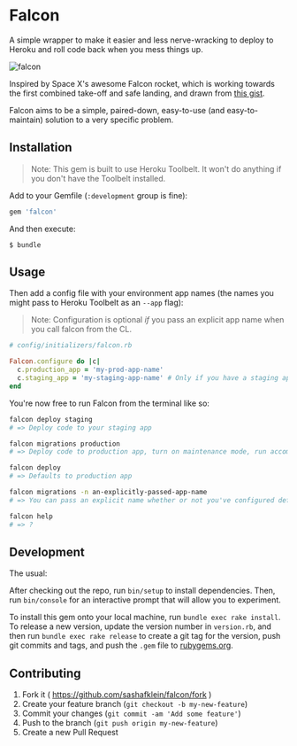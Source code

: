 # Falcon

A simple wrapper to make it easier and less nerve-wracking to deploy to Heroku and roll code back when you mess things up. 

![falcon](http://static3.businessinsider.com/image/547378e869bedd312b36685a/landing.gif)

Inspired by Space X's awesome Falcon rocket, which is working towards the first combined take-off and safe landing, and drawn from [this gist](https://gist.github.com/guapolo/28729b95a7ef6b1aacf5).

Falcon aims to be a simple, paired-down, easy-to-use (and easy-to-maintain) solution to a very specific problem.

## Installation

> Note: This gem is built to use Heroku Toolbelt. It won't do anything if you don't have the Toolbelt installed. 

Add to your Gemfile (`:development` group is fine):

```ruby
gem 'falcon'
```

And then execute:

    $ bundle

## Usage

Then add a config file with your environment app names (the names you might pass to Heroku Toolbelt as an `--app` flag):

> Note: Configuration is optional *if* you pass an explicit app name when you call falcon from the CL.

```ruby
# config/initializers/falcon.rb

Falcon.configure do |c|
  c.production_app = 'my-prod-app-name'
  c.staging_app = 'my-staging-app-name' # Only if you have a staging app
end
```

You're now free to run Falcon from the terminal like so:

```bash
falcon deploy staging
# => Deploy code to your staging app

falcon migrations production
# => Deploy code to production app, turn on maintenance mode, run accompanying migrations, and turn maintenance off

falcon deploy
# => Defaults to production app

falcon migrations -n an-explicitly-passed-app-name
# => You can pass an explicit name whether or not you've configured defaults

falcon help
# => ?
```

## Development

The usual:

After checking out the repo, run `bin/setup` to install dependencies. Then, run `bin/console` for an interactive prompt that will allow you to experiment.

To install this gem onto your local machine, run `bundle exec rake install`. To release a new version, update the version number in `version.rb`, and then run `bundle exec rake release` to create a git tag for the version, push git commits and tags, and push the `.gem` file to [rubygems.org](https://rubygems.org).

## Contributing

1. Fork it ( https://github.com/sashafklein/falcon/fork )
2. Create your feature branch (`git checkout -b my-new-feature`)
3. Commit your changes (`git commit -am 'Add some feature'`)
4. Push to the branch (`git push origin my-new-feature`)
5. Create a new Pull Request
